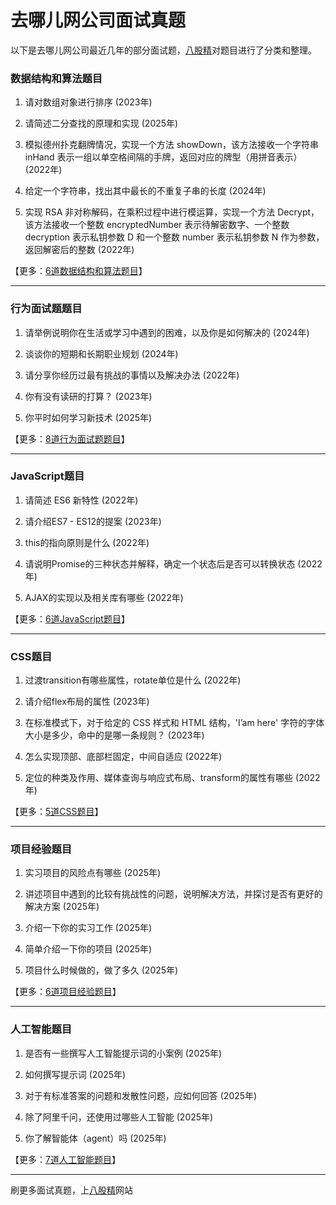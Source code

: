 # 去哪儿网公司面试真题

以下是去哪儿网公司最近几年的部分面试题，[八股精](https://www.bagujing.com)对题目进行了分类和整理。

### 数据结构和算法题目

1. 请对数组对象进行排序 (2023年) 

2. 请简述二分查找的原理和实现 (2025年) 

3. 模拟德州扑克翻牌情况，实现一个方法 showDown，该方法接收一个字符串 inHand 表示一组以单空格间隔的手牌，返回对应的牌型（用拼音表示） (2022年) 

4. 给定一个字符串，找出其中最长的不重复子串的长度 (2024年) 

5. 实现 RSA 非对称解码，在乘积过程中进行模运算，实现一个方法 Decrypt，该方法接收一个整数 encryptedNumber 表示待解密数字、一个整数 decryption 表示私钥参数 D 和一个整数 number 表示私钥参数 N 作为参数，返回解密后的整数 (2022年) 

【更多：[6道数据结构和算法题目](https://www.bagujing.com/companies)】


---

### 行为面试题题目

1. 请举例说明你在生活或学习中遇到的困难，以及你是如何解决的 (2024年) 

2. 谈谈你的短期和长期职业规划 (2024年) 

3. 请分享你经历过最有挑战的事情以及解决办法 (2022年) 

4. 你有没有读研的打算？ (2023年) 

5. 你平时如何学习新技术 (2025年) 

【更多：[8道行为面试题题目](https://www.bagujing.com/companies)】


---

### JavaScript题目

1. 请简述 ES6 新特性 (2022年) 

2. 请介绍ES7 - ES12的提案 (2023年) 

3. this的指向原则是什么 (2022年) 

4. 请说明Promise的三种状态并解释，确定一个状态后是否可以转换状态 (2022年) 

5. AJAX的实现以及相关库有哪些 (2022年) 

【更多：[6道JavaScript题目](https://www.bagujing.com/companies)】


---

### CSS题目

1. 过渡transition有哪些属性，rotate单位是什么 (2022年) 

2. 请介绍flex布局的属性 (2023年) 

3. 在标准模式下，对于给定的 CSS 样式和 HTML 结构，'I’am here' 字符的字体大小是多少，命中的是哪一条规则？ (2023年) 

4. 怎么实现顶部、底部栏固定，中间自适应 (2022年) 

5. 定位的种类及作用、媒体查询与响应式布局、transform的属性有哪些 (2022年) 

【更多：[5道CSS题目](https://www.bagujing.com/companies)】


---

### 项目经验题目

1. 实习项目的风险点有哪些 (2025年) 

2. 讲述项目中遇到的比较有挑战性的问题，说明解决方法，并探讨是否有更好的解决方案 (2025年) 

3. 介绍一下你的实习工作 (2025年) 

4. 简单介绍一下你的项目 (2025年) 

5. 项目什么时候做的，做了多久 (2025年) 

【更多：[6道项目经验题目](https://www.bagujing.com/companies)】


---

### 人工智能题目

1. 是否有一些撰写人工智能提示词的小案例 (2025年) 

2. 如何撰写提示词 (2025年) 

3. 对于有标准答案的问题和发散性问题，应如何回答 (2025年) 

4. 除了阿里千问，还使用过哪些人工智能 (2025年) 

5. 你了解智能体（agent）吗 (2025年) 

【更多：[7道人工智能题目](https://www.bagujing.com/companies)】


---

刷更多面试真题，上[八股精](https://www.bagujing.com)网站